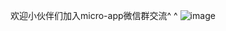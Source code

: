 欢迎小伙伴们加入micro-app微信群交流^ ^
![image](https://github.com/micro-zoe/micro-app/assets/14011130/306919ca-e2b7-418a-85f2-b6bcb52ebddb)




















